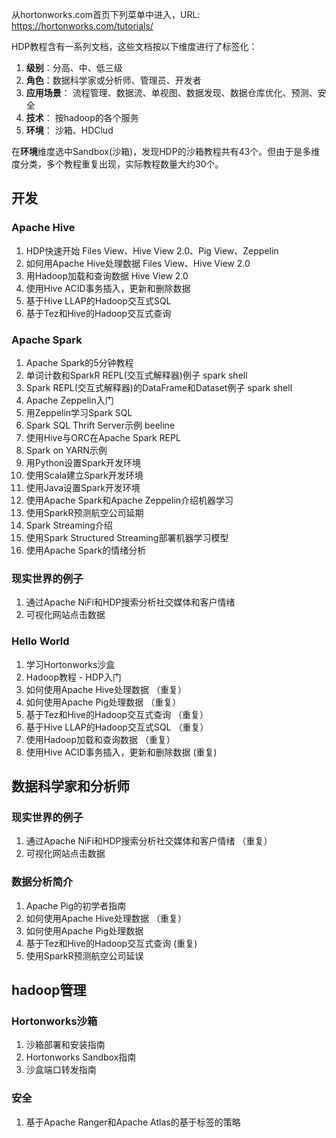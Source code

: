 从hortonworks.com首页下列菜单中进入，URL: https://hortonworks.com/tutorials/  

HDP教程含有一系列文档，这些文档按以下维度进行了标签化：  
1. **级别**：分高、中、低三级
2. **角色**：数据科学家或分析师、管理员、开发者
3. **应用场景**： 流程管理、数据流、单视图、数据发现、数据仓库优化、预测、安全
4. **技术**： 按hadoop的各个服务
5. **环境**： 沙箱、HDClud

在**环境**维度选中Sandbox(沙箱)，发现HDP的沙箱教程共有43个。但由于是多维度分类，多个教程重复出现，实际教程数量大约30个。

## 开发
### Apache Hive
1. HDP快速开始
  Files View、Hive View 2.0、Pig View、Zeppelin
2. 如何用Apache Hive处理数据
  Files View、Hive View 2.0
3. 用Hadoop加载和查询数据
  Hive View 2.0
4. 使用Hive ACID事务插入，更新和删除数据
5. 基于Hive LLAP的Hadoop交互式SQL
7. 基于Tez和Hive的Hadoop交互式查询
### Apache Spark
1. Apache Spark的5分钟教程
2. 单词计数和SparkR REPL(交互式解释器)例子
   spark shell
3. Spark REPL(交互式解释器)的DataFrame和Dataset例子
   spark shell
5. Apache Zeppelin入门
6. 用Zeppelin学习Spark SQL
7. Spark SQL Thrift Server示例
   beeline
8. 使用Hive与ORC在Apache Spark REPL
9. Spark on YARN示例
10. 用Python设置Spark开发环境
11. 使用Scala建立Spark开发环境
12. 使用Java设置Spark开发环境
13. 使用Apache Spark和Apache Zeppelin介绍机器学习
14. 使用SparkR预测航空公司延期
15. Spark Streaming介绍
16. 使用Spark Structured Streaming部署机器学习模型
17. 使用Apache Spark的情绪分析
### 现实世界的例子
1. 通过Apache NiFi和HDP搜索分析社交媒体和客户情绪
2. 可视化网站点击数据
### Hello World
1. 学习Hortonworks沙盒
2. Hadoop教程 - HDP入门
3. 如何使用Apache Hive处理数据 （重复）
4. 如何使用Apache Pig处理数据 （重复）
5. 基于Tez和Hive的Hadoop交互式查询 （重复）
6. 基于Hive LLAP的Hadoop交互式SQL （重复）
7. 使用Hadoop加载和查询数据 （重复）
8. 使用Hive ACID事务插入，更新和删除数据 (重复)
## 数据科学家和分析师
### 现实世界的例子
1. 通过Apache NiFi和HDP搜索分析社交媒体和客户情绪 （重复）
2. 可视化网站点击数据
### 数据分析简介
1. Apache Pig的初学者指南
3. 如何使用Apache Hive处理数据 （重复）
4. 如何使用Apache Pig处理数据
5. 基于Tez和Hive的Hadoop交互式查询 (重复)
6. 使用SparkR预测航空公司延误
## hadoop管理
### Hortonworks沙箱
1. 沙箱部署和安装指南
2. Hortonworks Sandbox指南
3. 沙盒端口转发指南
### 安全
1. 基于Apache Ranger和Apache Atlas的基于标签的策略

